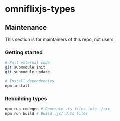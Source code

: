 # omniflixjs-types

## Maintenance

This section is for maintainers of this repo, not users.

### Getting started

```sh
# Pull external code
git submodule init
git submodule update

# Install dependencies
npm install
```

### Rebuilding types

```sh
npm run codegen # Generate .ts files into ./src
npm run build # Build .js/.d.ts files
```
